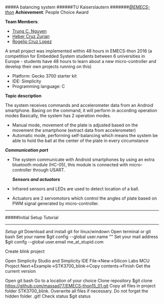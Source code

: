 ####A balancing system
######TU Kaiserslautern 
#######[_@EMECS-thon_](http://emecs-thon.org/en/)
**Achievement**: People Choice Award

**Team Members**:
* [Trung C. Nguyen](mailto:nguyencanhtrung@me.com "Send an email")
* [Heber Cruz Zurian](mailto: "Private")
* [Rogelio Cruz Lopez](mailto: "Private")

A small project was implemented within 48 hours in EMECS-thon 2016 (a competition for Embedded System students 
between 6 universities in Europe - students have 48 hours to learn about a new micro-controller and develop their own projects running on this)
- Platform: Gecko 3700 starter kit
- IDE: Simplicity
- Programming language: C

**Topic description** 

The system receives commands and accelerometer data from an Android smartphone.
Basing on the command, it will perform in according operation modes
Basically, the system has 2 operation modes. 
 - Manual mode, movement of the plate is adjusted based on the movement the smartphone (extract data from accelerometer)
 - Automatic mode, performing self-balancing which means the system be able to hold the ball at the center of the plate in every circumstance

  **_Communication part_**
* The system communicate with Android smartphones by using an extra bluetooth module (HC-05), 
this module is connected with micro-controller through USART.
  
  **_Sensors and actuators_**
* Infrared sensors and LEDs are used to detect location of a ball.
* Actuators are 2 servomotors which control the angles of plate based on PWM signal generated by micro-controller.
___
#####Initial Setup Tutorial
___
*Setup git*
Download and install git for linux/windown
Open terminal or git bash
Set your name $git config --global user.name "<name>"
Set your mail address $git conifg --global user.email me_at_stupid.com

Create blink project

Open Simplicity Studio and Simplicity IDE
File->New->Silicon Labs MCU Project
Next->Example->STK3700_blink->Copy contents->Finish
Get the current version

Open git bash
Go to a location of your choice
Clone repository $git clone https://github.com/massad77/EMECS-thon15_01.git
Copy all files in project folder STK3700_blink. Overwrite all files if necessary. Do not forget the hidden folder .git!
Check status $git status

